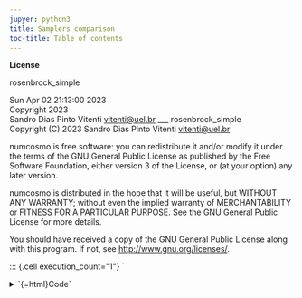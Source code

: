 ```yaml
---
jupyer: python3
title: Samplers comparison
toc-title: Table of contents
---
```


**License**

rosenbrock_simple

Sun Apr 02 21:13:00 2023\
Copyright 2023\
Sandro Dias Pinto Vitenti <vitenti@uel.br> \_\_\_ rosenbrock_simple\
Copyright (C) 2023 Sandro Dias Pinto Vitenti <vitenti@uel.br>

numcosmo is free software: you can redistribute it and/or modify it
under the terms of the GNU General Public License as published by the
Free Software Foundation, either version 3 of the License, or (at your
option) any later version.

numcosmo is distributed in the hope that it will be useful, but WITHOUT
ANY WARRANTY; without even the implied warranty of MERCHANTABILITY or
FITNESS FOR A PARTICULAR PURPOSE. See the GNU General Public License for
more details.

You should have received a copy of the GNU General Public License along
with this program. If not, see <http://www.gnu.org/licenses/>.

::: {.cell execution_count="1"}
`<details>
<summary>`{=html}Code`</summary>`{=html}

``` {.python .cell-code}
import sys

from numcosmo_py import Ncm

import matplotlib.pyplot as plt
from matplotlib.animation import FuncAnimation
from IPython.display import HTML

import numpy as np
import math

import getdist
from getdist import plots
import pandas as pd
import getdist
from getdist import plots


from numcosmo_py.sampling.apes import APES
from numcosmo_py.sampling.catalog import Catalog
from numcosmo_py.plotting.tools import set_rc_params_article

import emcee
import zeus

```

```{=html}
</details>
```
:::

::: {.cell execution_count="2"}
`<details>
<summary>`{=html}Code`</summary>`{=html}

``` {.python .cell-code}
Ncm.cfg_init()
Ncm.cfg_set_log_handler(lambda msg: sys.stdout.write(msg) and sys.stdout.flush())

ssize=300000
nwalkers = 300
verbose=False
```

```{=html}
</details>
```
:::

::: {.cell execution_count="3"}
`<details>
<summary>`{=html}Code`</summary>`{=html}

``` {.python .cell-code}
def log_prob(x, ivar):
    return -0.5 * (100.0 * (x[1] - x[0] * x[0])**2 + (1.0 - x[0])**2) * 1.0e-1

ndim, nwalkers = 2, nwalkers
p0 = np.random.randn(nwalkers, ndim)
```

```{=html}
</details>
```
:::

::: {.cell execution_count="4"}
`<details>
<summary>`{=html}Code`</summary>`{=html}

``` {.python .cell-code}
sampler_apes = APES(nwalkers=nwalkers, ndim=ndim, model=None, log_prob=log_prob, args=[0])
sampler_apes.run_mcmc(p0, ssize // nwalkers)
mcat_apes = sampler_apes.get_catalog()
mcat_apes.trim(50)
```

```{=html}
</details>
```
:::

::: {.cell execution_count="5"}
`<details>
<summary>`{=html}Code`</summary>`{=html}

``` {.python .cell-code}
sampler_emcee = emcee.EnsembleSampler(nwalkers, ndim, log_prob, args=[0])
state_emcee = sampler_emcee.run_mcmc(p0, ssize // nwalkers)
chain_emcee = sampler_emcee.get_chain(flat=True)
log_prob_emcee = sampler_emcee.get_log_prob(flat=True)
mcat_emcee = Catalog(ndim=ndim, nwalkers=nwalkers, run_type="EMCEE")
mcat_emcee.add_points_m2lnp(chain_emcee, -2.0 * log_prob_emcee)
mcat_emcee.trim(50)
```

```{=html}
</details>
```
:::

::: {.cell execution_count="6"}
`<details>
<summary>`{=html}Code`</summary>`{=html}

``` {.python .cell-code}
sampler_zeus = zeus.EnsembleSampler(nwalkers, ndim, log_prob, args=[0], verbose=verbose)
sampler_zeus.run_mcmc(p0, ssize // nwalkers, progress=False)
chain_zeus = sampler_zeus.get_chain(flat=True)
log_prob_zeus = sampler_zeus.get_log_prob(flat=True)
mcat_zeus = Catalog(ndim=ndim, nwalkers=nwalkers, run_type="ZEUS")
mcat_zeus.add_points_m2lnp(chain_zeus, -2.0 * log_prob_zeus, interweaved=False)
mcat_zeus.trim(50)
```

```{=html}
</details>
```
:::

::: {.cell execution_count="7"}
`<details>
<summary>`{=html}Code`</summary>`{=html}

``` {.python .cell-code}
sigma = np.sqrt([10.0, 2401/10])
Ncm.cfg_msg_sepa()
mcat_apes.print_status()
Ncm.cfg_msg_sepa()
mcat_emcee.print_status()
Ncm.cfg_msg_sepa()
mcat_zeus.print_status()
```

```{=html}
</details>
```
::: {.cell-output .cell-output-stdout}
    #----------------------------------------------------------------------------------
    # NcmMSetCatalog: Current mean:   1.9758       1.0136       10.771     
    # NcmMSetCatalog: Current msd:    0.0070025    0.012674     0.062675   
    # NcmMSetCatalog: Current sd:     1.9519       3.1217       14.872     
    # NcmMSetCatalog: Current var:    3.8098       9.7447       221.19     
    # NcmMSetCatalog: Current tau:    3.6681       4.6976       5.0615     
    #----------------------------------------------------------------------------------
    # NcmMSetCatalog: Current mean:   1.3812       0.34723      3.6157     
    # NcmMSetCatalog: Current msd:    0.040918     0.083599     0.21205    
    # NcmMSetCatalog: Current sd:     1.5012       1.872        4.6847     
    # NcmMSetCatalog: Current var:    2.2536       3.5045       21.947     
    # NcmMSetCatalog: Current tau:    211.74       568.34       583.91     
    #----------------------------------------------------------------------------------
    # NcmMSetCatalog: Current mean:   1.5722       0.62678      5.9135     
    # NcmMSetCatalog: Current msd:    0.017412     0.063993     0.2594     
    # NcmMSetCatalog: Current sd:     1.5732       2.3501       6.7332     
    # NcmMSetCatalog: Current var:    2.475        5.523        45.336     
    # NcmMSetCatalog: Current tau:    34.912       211.32       423.01     
:::
:::

::: {.cell execution_count="8"}
`<details>
<summary>`{=html}Code`</summary>`{=html}

``` {.python .cell-code}
mean = np.array([1.0, 11.0])
print(np.abs(mcat_apes.get_mean()/mean - 1.0))
print(np.abs(mcat_emcee.get_mean()/mean - 1.0))
print(np.abs(mcat_zeus.get_mean()/mean - 1.0))
```

```{=html}
</details>
```
::: {.cell-output .cell-output-stdout}
    [0.01362016 0.02081114]
    [0.65277315 0.67129678]
    [0.37322207 0.46240794]
:::
:::

::: {.cell execution_count="9"}
`<details>
<summary>`{=html}Code`</summary>`{=html}

``` {.python .cell-code}
print(np.abs(np.sqrt(np.diagonal(mcat_apes.get_covar()))/sigma - 1.0))
print(np.abs(np.sqrt(np.diagonal(mcat_emcee.get_covar()))/sigma - 1.0))
print(np.abs(np.sqrt(np.diagonal(mcat_zeus.get_covar()))/sigma - 1.0))
```

```{=html}
</details>
```
::: {.cell-output .cell-output-stdout}
    [0.01284634 0.04019726]
    [0.40800873 0.69766543]
    [0.25683323 0.56546444]
:::
:::

::: {.cell execution_count="10"}
`<details>
<summary>`{=html}Code`</summary>`{=html}

``` {.python .cell-code}
mcs_apes = mcat_apes.get_mcsamples("APES")
mcs_emcee = mcat_emcee.get_mcsamples("EMCEE")
mcs_zeus = mcat_zeus.get_mcsamples("ZEUS")
```

```{=html}
</details>
```
::: {.cell-output .cell-output-stdout}
    Removed no burn in
    Removed no burn in
    Removed no burn in
:::
:::

::: {.cell execution_count="11"}
`<details>
<summary>`{=html}Code`</summary>`{=html}

``` {.python .cell-code}
set_rc_params_article(ncol=2)

g = getdist.plots.get_subplot_plotter(width_inch=plt.rcParams["figure.figsize"][0])
g.settings.linewidth = 0.01
g.triangle_plot([mcs_apes, mcs_emcee, mcs_zeus], shaded=True)
```

```{=html}
</details>
```
::: {.cell-output .cell-output-stderr}
    auto bandwidth for theta_1 very small or failed (h=0.0004373082192982983,N_eff=104725.09528183742). Using fallback (h=0.002421097666703841)
    fine_bins_2D not large enough for optimal density: theta_0, theta_1
    fine_bins_2D not large enough for optimal density: theta_0, theta_1
:::

::: {.cell-output .cell-output-display}
![](rosenbrock_simple_files/figure-markdown/cell-12-output-2.png)
:::
:::
